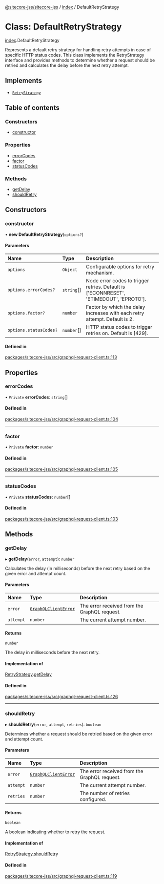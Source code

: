 [@sitecore-jss/sitecore-jss](../README.md) / [index](../modules/index.md) / DefaultRetryStrategy

# Class: DefaultRetryStrategy

[index](../modules/index.md).DefaultRetryStrategy

Represents a default retry strategy for handling retry attempts in case of specific HTTP status codes.
This class implements the RetryStrategy interface and provides methods to determine whether a request
should be retried and calculates the delay before the next retry attempt.

## Implements

- [`RetryStrategy`](../interfaces/index.RetryStrategy.md)

## Table of contents

### Constructors

- [constructor](index.DefaultRetryStrategy.md#constructor)

### Properties

- [errorCodes](index.DefaultRetryStrategy.md#errorcodes)
- [factor](index.DefaultRetryStrategy.md#factor)
- [statusCodes](index.DefaultRetryStrategy.md#statuscodes)

### Methods

- [getDelay](index.DefaultRetryStrategy.md#getdelay)
- [shouldRetry](index.DefaultRetryStrategy.md#shouldretry)

## Constructors

### constructor

• **new DefaultRetryStrategy**(`options?`)

#### Parameters

| Name | Type | Description |
| :------ | :------ | :------ |
| `options` | `Object` | Configurable options for retry mechanism. |
| `options.errorCodes?` | `string`[] | Node error codes to trigger retries. Default is ['ECONNRESET', 'ETIMEDOUT', 'EPROTO']. |
| `options.factor?` | `number` | Factor by which the delay increases with each retry attempt. Default is 2. |
| `options.statusCodes?` | `number`[] | HTTP status codes to trigger retries on. Default is [429]. |

#### Defined in

[packages/sitecore-jss/src/graphql-request-client.ts:113](https://github.com/Sitecore/jss/blob/6f3dd7056/packages/sitecore-jss/src/graphql-request-client.ts#L113)

## Properties

### errorCodes

• `Private` **errorCodes**: `string`[]

#### Defined in

[packages/sitecore-jss/src/graphql-request-client.ts:104](https://github.com/Sitecore/jss/blob/6f3dd7056/packages/sitecore-jss/src/graphql-request-client.ts#L104)

___

### factor

• `Private` **factor**: `number`

#### Defined in

[packages/sitecore-jss/src/graphql-request-client.ts:105](https://github.com/Sitecore/jss/blob/6f3dd7056/packages/sitecore-jss/src/graphql-request-client.ts#L105)

___

### statusCodes

• `Private` **statusCodes**: `number`[]

#### Defined in

[packages/sitecore-jss/src/graphql-request-client.ts:103](https://github.com/Sitecore/jss/blob/6f3dd7056/packages/sitecore-jss/src/graphql-request-client.ts#L103)

## Methods

### getDelay

▸ **getDelay**(`error`, `attempt`): `number`

Calculates the delay (in milliseconds) before the next retry based on the given error and attempt count.

#### Parameters

| Name | Type | Description |
| :------ | :------ | :------ |
| `error` | [`GraphQLClientError`](../modules/graphql.md#graphqlclienterror) | The error received from the GraphQL request. |
| `attempt` | `number` | The current attempt number. |

#### Returns

`number`

The delay in milliseconds before the next retry.

#### Implementation of

[RetryStrategy](../interfaces/index.RetryStrategy.md).[getDelay](../interfaces/index.RetryStrategy.md#getdelay)

#### Defined in

[packages/sitecore-jss/src/graphql-request-client.ts:126](https://github.com/Sitecore/jss/blob/6f3dd7056/packages/sitecore-jss/src/graphql-request-client.ts#L126)

___

### shouldRetry

▸ **shouldRetry**(`error`, `attempt`, `retries`): `boolean`

Determines whether a request should be retried based on the given error and attempt count.

#### Parameters

| Name | Type | Description |
| :------ | :------ | :------ |
| `error` | [`GraphQLClientError`](../modules/graphql.md#graphqlclienterror) | The error received from the GraphQL request. |
| `attempt` | `number` | The current attempt number. |
| `retries` | `number` | The number of retries configured. |

#### Returns

`boolean`

A boolean indicating whether to retry the request.

#### Implementation of

[RetryStrategy](../interfaces/index.RetryStrategy.md).[shouldRetry](../interfaces/index.RetryStrategy.md#shouldretry)

#### Defined in

[packages/sitecore-jss/src/graphql-request-client.ts:119](https://github.com/Sitecore/jss/blob/6f3dd7056/packages/sitecore-jss/src/graphql-request-client.ts#L119)
